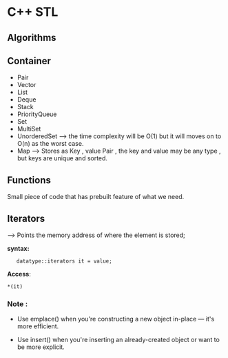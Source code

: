 # C++ STL 

## Algorithms

## Container
   - Pair
   - Vector
   - List
   - Deque
   - Stack
   - PriorityQueue
   - Set 
   - MultiSet
   - UnorderedSet --> the time complexity will be O(1) but it will moves on to O(n) as the worst case.
   - Map --> Stores as Key , value Pair , the key and value may be any type , but keys are unique and sorted. 

## Functions

  Small piece of code that has prebuilt feature of what we need.

## Iterators
 --> Points the memory address of where the element is stored;

 **syntax:**
 ```
    datatype::iterators it = value;
 ```
 **Access**:
    
    *(it)

### Note :
   - Use emplace() when you're constructing a new object in-place — it's more efficient.
 
   - Use insert() when you're inserting an already-created object or want to be more explicit.

